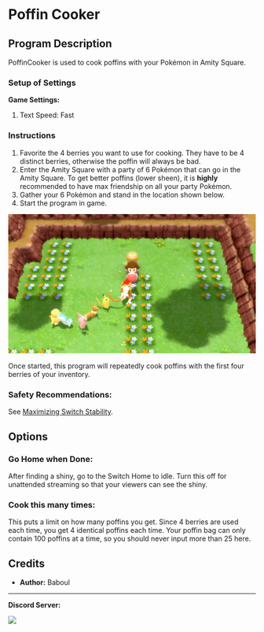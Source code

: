 # Poffin Cooker

## Program Description

PoffinCooker is used to cook poffins with your Pokémon in Amity Square.

### Setup of Settings

**Game Settings:**

1. Text Speed: Fast

### Instructions

1. Favorite the 4 berries you want to use for cooking. They have to be 4 distinct berries, otherwise the poffin will always be bad.
2. Enter the Amity Square with a party of 6 Pokémon that can go in the Amity Square. To get better poffins (lower sheen), it is **highly** recommended to have max friendship on all your party Pokémon.
3. Gather your 6 Pokémon and stand in the location shown below.
4. Start the program in game.

<img src="images/PoffinCooker-0.png">

Once started, this program will repeatedly cook poffins with the first four berries of your inventory.

### Safety Recommendations:

See [Maximizing Switch Stability](https://github.com/PokemonAutomation/Microcontroller/blob/master/Wiki/Programs/NintendoSwitch/SwitchStability.md).


## Options

### Go Home when Done:

After finding a shiny, go to the Switch Home to idle. Turn this off for unattended streaming so that your viewers can see the shiny.

### Cook this many times:

This puts a limit on how many poffins you get. Since 4 berries are used each time, you get 4 identical poffins each time. Your poffin bag can only contain 100 poffins at a time, so you should never input more than 25 here.


## Credits

- **Author:** Baboul



<hr>

**Discord Server:** 

[<img src="https://canary.discordapp.com/api/guilds/695809740428673034/widget.png?style=banner2">](https://discord.gg/cQ4gWxN)
